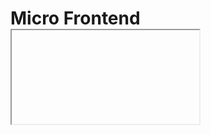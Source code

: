 # Micro Frontend <iframe> Example

## Challenges of using <iframe> for Micro Frontends

- Vertical size of content
- Deep Linking
- Handling Loading States
- Sharing Auth

## Running Example

1. `npm install`
2. `npm run dev`
3. Open link
